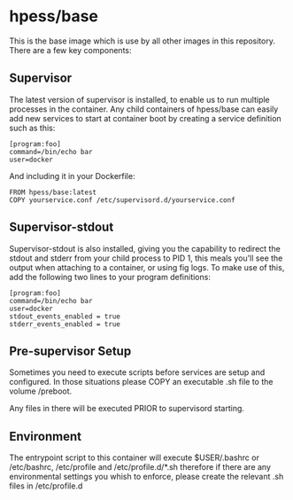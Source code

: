 # hpess/base
This is the base image which is use by all other images in this repository.  There are a few key components:

## Supervisor
The latest version of supervisor is installed, to enable us to run multiple processes in the container.  Any child containers of hpess/base can easily add new services to start at container boot by creating a service definition such as this:
```
[program:foo]
command=/bin/echo bar
user=docker
```
And including it in your Dockerfile:
```
FROM hpess/base:latest
COPY yourservice.conf /etc/supervisord.d/yourservice.conf
```
## Supervisor-stdout
Supervisor-stdout is also installed, giving you the capability to redirect the stdout and stderr from your child process to PID 1, this meals you'll see the output when attaching to a container, or using fig logs.  To make use of this, add the following two lines to your program definitions:
```
[program:foo]
command=/bin/echo bar
user=docker
stdout_events_enabled = true
stderr_events_enabled = true
```

## Pre-supervisor Setup
Sometimes you need to execute scripts before services are setup and configured.  In those situations please COPY an executable .sh file to the volume /preboot.

Any files in there will be executed PRIOR to supervisord starting.

## Environment 
The entrypoint script to this container will execute $USER/.bashrc or /etc/bashrc, /etc/profile and /etc/profile.d/*.sh therefore if there are any environmental settings you whish to enforce, please create the relevant .sh files in /etc/profile.d
